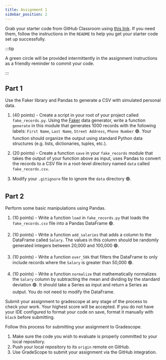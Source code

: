 ```yaml
---
title: Assignment 1
sidebar_position: 2
---
```


Grab your starter code from GitHub Classroom using [this link](https://classroom.github.com/a/XxyXydik). If you need them, follow the instructions in the `README` to help you get your starter code set up successfully.

:::tip

A green circle will be provided intermittently in the assignment instructions as a friendly reminder to commit your code.

:::

## Part 1

Use the Faker library and Pandas to generate a CSV with simulated personal data.

1. (40 points) - Create a script in your root of your project called `fake_records.py`. Using the [Faker](https://faker.readthedocs.io/en/master/index.html) data generator, write a function `generate` in this module that generates 1000 records with the following labels: `First Name`, `Last Name`, `Street Address`, `Phone Number` 🟢. Your function should organize the output using standard Python data structures (e.g. lists, dictionaries, tuples, etc.).

2. (20 points) - Create a function `save` in your `fake_records` module that takes the output of your function above as input, uses Pandas to convert the records to a CSV file in a root-level directory named `data` called `fake_records.csv`.

3. Modify your `.gitignore` file to ignore the `data` directory 🟢.

## Part 2
Perform some basic manipulations using Pandas.

1. (10 points) - Write a function `load` in `fake_records.py` that loads the `fake_records.csv` file into a Pandas DataFrame 🟢.

2. (10 points) - Write a function `add_salaries` that adds a column to the DataFrame called `Salary`. The values in this column should be randomly generated integers between 20,000 and 100,000 🟢.

3. (10 points) - Write a function `over_50k` that filters the DataFrame to only include records where the `Salary` is greater than 50,000 🟢.

4. (10 points) - Write a function `normalize` that mathematically normalizes the `Salary` column by subtracting the mean and dividing by the standard deviation 🟢. It should take a Series as input and return a Series as output. You do not need to modify the DataFrame.

Submit your assignment to gradescope at any stage of the process to check your work. Your highest score will be accepted. If you do not have your IDE configured to format your code on save, format it manually with `black` before submitting.

Follow this process for submitting your assignment to Gradescope.

1. Make sure the code you wish to evaluate is properly committed to your local repository.
2. Push your local repository to its `origin` remote on GitHub.
3. Use GradeScope to submit your assignment via the GitHub integration.